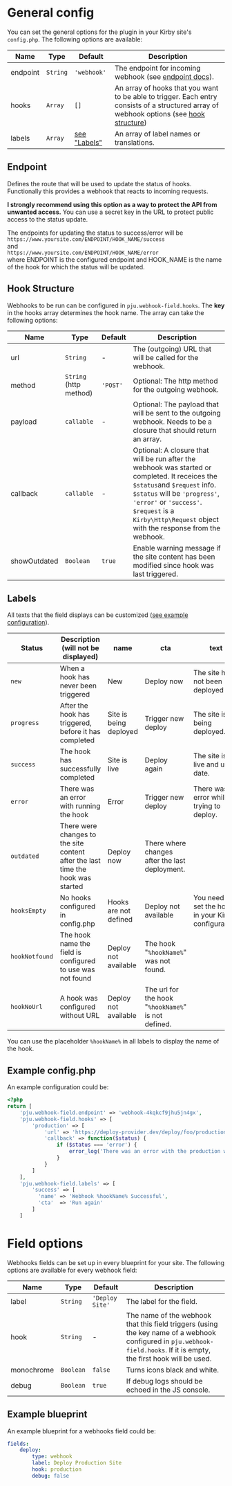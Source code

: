 # General config
You can set the general options for the plugin in your Kirby site's `config.php`.
The following options are available:

Name | Type | Default | Description
--- | --- | --- | ---
endpoint | `String` | `'webhook'` | The endpoint for incoming webhook (see [endpoint docs](#endpoint)).
hooks | `Array` | `[]` | An array of hooks that you want to be able to trigger. Each entry consists of a structured array of webhook options (see [hook structure](#hook-structure))
labels | `Array` | [see "Labels"](#labels) | An array of label names or translations.

## Endpoint
Defines the route that will be used to update the status of hooks. Functionally this provides a webhook that reacts to incoming requests.

**I strongly recommend using this option as a way to protect the API from unwanted access.**
You can use a secret key in the URL to protect public access to the status update.

The endpoints for updating the status to success/error will be<br>
`https://www.yoursite.com/ENDPOINT/HOOK_NAME/success`<br>
and<br>
`https://www.yoursite.com/ENDPOINT/HOOK_NAME/error`<br>
where ENDPOINT is the configured endpoint and HOOK_NAME is the name of the hook for which the status will be updated.

## Hook Structure
Webhooks to be run can be configured in `pju.webhook-field.hooks`.
The **key** in the hooks array determines the hook name. The array can take the following options:

Name | Type | Default | Description
--- | --- | --- | ---
url | `String` | - | The (outgoing) URL that will be called for the webhook.
method | `String` (http method) | `'POST'` | Optional: The http method for the outgoing webhook.
payload | `callable` | - | Optional: The payload that will be sent to the outgoing webhook. Needs to be a closure that should return an array.
callback | `callable` | - | Optional: A closure that will be run after the webhook was started or completed. It receices the `$status`and `$request` info. `$status` will be `'progress'`, `'error'` or `'success'`. `$request` is a `Kirby\Http\Request` object with the response from  the webhook.
showOutdated | `Boolean` | `true` | Enable warning message if the site content has been modified since hook was last triggered.

## Labels

All texts that the field displays can be customized ([see example configuration](#example-configphp)).

Status | Description (will not be displayed) |name | cta | text
--- | --- | --- | --- | ---
`new` | When a hook has never been triggered | New | Deploy now | The site has not been deployed yet.
`progress` | After the hook has triggered, before it has completed | Site is being deployed | Trigger new deploy | The site is being deployed.
`success` | The hook has successfully completed | Site is live | Deploy again | The site is live and up to date.
`error` | There was an error with running the hook |  Error | Trigger new deploy | There was an error while trying to deploy.
`outdated` | There were changes to the site content after the last time the hook was started | Deploy now | There where changes after the last deployment.
`hooksEmpty` | No hooks configured in config.php | Hooks are not defined | Deploy not available | You need to set the hooks in your Kirby configuration.
`hookNotfound` | The hook name the field is configured to use was not found | Deploy not available | The hook "`%hookName%`" was not found.
`hookNoUrl` | A hook was configured without URL | Deploy not available | The url for the hook "`%hookName%`" is not defined.

You can use the placeholder `%hookName%` in all labels to display the name of the hook.

## Example config.php

An example configuration could be:
```php
<?php
return [
    'pju.webhook-field.endpoint' => 'webhook-4kqkcf9jhu5jn4gx',
    'pju.webhook-field.hooks' => [
        'production' => [
            'url' => 'https://deploy-provider.dev/deploy/foo/production',
            'callback' => function($status) {
                if ($status === 'error') {
                    error_log('There was an error with the production webhook');
                }
            }
        ]
    ],
    'pju.webhook-field.labels' => [
        'success' => [
          'name' => 'Webhook %hookName% Successful',
          'cta'  => 'Run again'
        ]
    ]
```

# Field options
Webhooks fields can be set up in every blueprint for your site.
The following options are available for every webhook field:

Name | Type | Default | Description
--- | --- | --- | ---
label | `String` | `'Deploy Site'` | The label for the field.
hook | `String` | - | The name of the webhook that this field triggers (using the key name of a webhook configured in `pju.webhook-field.hooks`. If it is empty, the first hook will be used.
monochrome | `Boolean` | `false` | Turns icons black and white.
debug | `Boolean` | `true` | If debug logs should be echoed in the JS console.

## Example blueprint
An example blueprint for a webhooks field could be:

```yml
fields:
    deploy:
        type: webhook
        label: Deploy Production Site
        hook: production
        debug: false
```

